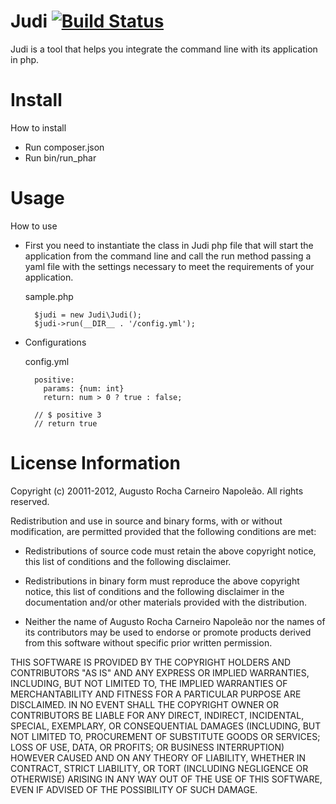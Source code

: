 Judi [![Build Status](https://secure.travis-ci.org/augustorcn/Judi.png)](http://travis-ci.org/augustorcn/Judi)
===================

Judi is a tool that helps you integrate the command line with its application in php.

Install
===================
How to install

* Run composer.json
* Run bin/run_phar

Usage
===================
How to use

* First you need to instantiate the class in Judi php file that will start the application from the command line and call the run method passing a yaml file with the settings necessary to meet the requirements of your application.

    sample.php

        $judi = new Judi\Judi();
        $judi->run(__DIR__ . '/config.yml');

* Configurations

    config.yml

        positive:
          params: {num: int}
          return: num > 0 ? true : false;

        // $ positive 3
        // return true

License Information
===================

Copyright (c) 20011-2012, Augusto Rocha Carneiro Napoleão.
All rights reserved.

Redistribution and use in source and binary forms, with or without modification,
are permitted provided that the following conditions are met:

* Redistributions of source code must retain the above copyright notice,
  this list of conditions and the following disclaimer.

* Redistributions in binary form must reproduce the above copyright notice,
  this list of conditions and the following disclaimer in the documentation
  and/or other materials provided with the distribution.

* Neither the name of Augusto Rocha Carneiro Napoleão nor the names of its
  contributors may be used to endorse or promote products derived from this
  software without specific prior written permission.

THIS SOFTWARE IS PROVIDED BY THE COPYRIGHT HOLDERS AND CONTRIBUTORS "AS IS" AND
ANY EXPRESS OR IMPLIED WARRANTIES, INCLUDING, BUT NOT LIMITED TO, THE IMPLIED
WARRANTIES OF MERCHANTABILITY AND FITNESS FOR A PARTICULAR PURPOSE ARE
DISCLAIMED. IN NO EVENT SHALL THE COPYRIGHT OWNER OR CONTRIBUTORS BE LIABLE FOR
ANY DIRECT, INDIRECT, INCIDENTAL, SPECIAL, EXEMPLARY, OR CONSEQUENTIAL DAMAGES
(INCLUDING, BUT NOT LIMITED TO, PROCUREMENT OF SUBSTITUTE GOODS OR SERVICES;
LOSS OF USE, DATA, OR PROFITS; OR BUSINESS INTERRUPTION) HOWEVER CAUSED AND ON
ANY THEORY OF LIABILITY, WHETHER IN CONTRACT, STRICT LIABILITY, OR TORT
(INCLUDING NEGLIGENCE OR OTHERWISE) ARISING IN ANY WAY OUT OF THE USE OF THIS
SOFTWARE, EVEN IF ADVISED OF THE POSSIBILITY OF SUCH DAMAGE.
